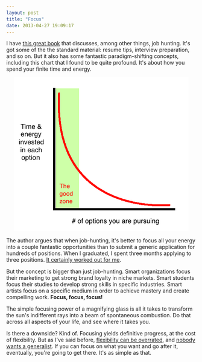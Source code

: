 ```yaml
---
layout: post
title: "Focus"
date: 2013-04-27 19:09:17
---
```


I have <a href="http://www.amazon.com/Pathfinder-Lifetime-Satisfaction-Success-Touchstone/dp/1451608322" target="_blank" title="Just listen to the reviews on Amazon. These people are just gushing with praise.">this great book</a> that discusses, among other things, job hunting. It's got some of the the standard material: resume tips, interview preparation, and so on. But it also has some fantastic paradigm-shifting concepts, including this chart that I found to be quite profound. It's about how you spend your finite time and energy.

<p style="text-align: center;">
  <img alt="" src="/sites/default/files/graph.png" style="width: 462px; height: 406px;" title="How you spend your time and energy" />
</p>

The author argues that when job-hunting, it's better to focus all your energy into a couple fantastic opportunities than to submit a generic application for hundreds of positions. When I graduated, I spent three months applying to three positions. [It certainly worked out for me][1].

 [1]: http://bryanbraun.com/2012/07/07/in-which-i-explain-how-i-got-my-dream-job

But the concept is bigger than just job-hunting. Smart organizations focus their marketing to get strong brand loyalty in niche markets. Smart students focus their studies to develop strong skills in specific industries. Smart artists focus on a specific medium in order to achieve mastery and create compelling work. **Focus, focus, focus!**

The simple focusing power of a magnifying glass is all it takes to transform the sun's indifferent rays into a beam of spontaneous combustion. Do that across all aspects of your life, and see where it takes you.

Is there a downside? Kind of. Focusing yields definitive progress, at the cost of flexibility. But as I've said before, <a href="http://bryanbraun.com/2012/05/13/commitments" target="_blank" title="...when it prevents you from being able to make an impact somewhere.">flexibility can be overrated</a>, and <a href="http://www.bryanbraun.com/2012/01/22/generalizing-vs-specializing" target="_blank" title="...unless you're Ken Jennings.">nobody wants a generalist</a>. If you can focus on what you want and go after it, eventually, you're going to get there. It's as simple as that.